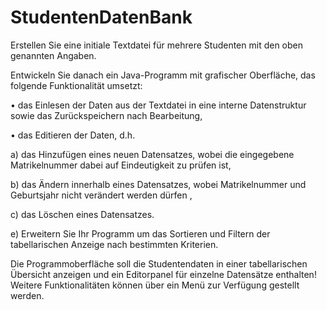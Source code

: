 # StudentenDatenBank

Erstellen Sie eine initiale Textdatei für mehrere Studenten mit den oben genannten Angaben.

Entwickeln Sie danach ein Java-Programm mit grafischer Oberfläche, das folgende Funktionalität umsetzt:

• das Einlesen der Daten aus der Textdatei in eine interne Datenstruktur sowie das Zurückspeichern 
nach Bearbeitung,

• das Editieren der Daten, d.h.

a) das Hinzufügen eines neuen Datensatzes, wobei die eingegebene Matrikelnummer dabei auf 
 Eindeutigkeit zu prüfen ist, 
 
b) das Ändern innerhalb eines Datensatzes, wobei Matrikelnummer und Geburtsjahr nicht
 verändert werden dürfen ,
 
c) das Löschen eines Datensatzes.

e) Erweitern Sie Ihr Programm um das Sortieren und Filtern der tabellarischen Anzeige nach bestimmten 
Kriterien.

Die Programmoberfläche soll die Studentendaten in einer tabellarischen Übersicht anzeigen und ein 
Editorpanel für einzelne Datensätze enthalten! Weitere Funktionalitäten können über ein Menü zur 
Verfügung gestellt werden.
